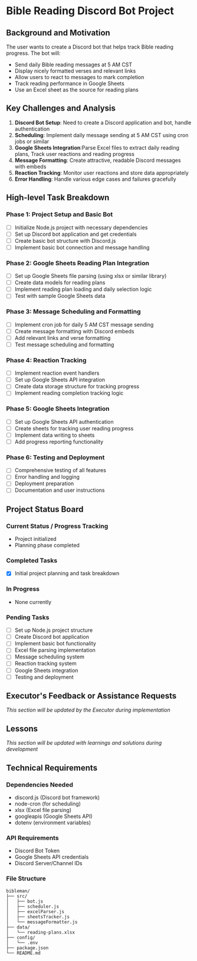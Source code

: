 # Bible Reading Discord Bot Project

## Background and Motivation

The user wants to create a Discord bot that helps track Bible reading progress. The bot will:
- Send daily Bible reading messages at 5 AM CST
- Display nicely formatted verses and relevant links
- Allow users to react to messages to mark completion
- Track reading performance in Google Sheets
- Use an Excel sheet as the source for reading plans

## Key Challenges and Analysis

1. **Discord Bot Setup**: Need to create a Discord application and bot, handle authentication
2. **Scheduling**: Implement daily message sending at 5 AM CST using cron jobs or similar
4. **Google Sheets Integration**:Parse Excel files to extract daily reading plans,  Track user reactions and reading progress
5. **Message Formatting**: Create attractive, readable Discord messages with embeds
6. **Reaction Tracking**: Monitor user reactions and store data appropriately
7. **Error Handling**: Handle various edge cases and failures gracefully

## High-level Task Breakdown

### Phase 1: Project Setup and Basic Bot
- [ ] Initialize Node.js project with necessary dependencies
- [ ] Set up Discord bot application and get credentials
- [ ] Create basic bot structure with Discord.js
- [ ] Implement basic bot connection and message handling

### Phase 2: Google Sheets Reading Plan Integration
- [ ] Set up Google Sheets file parsing (using xlsx or similar library)
- [ ] Create data models for reading plans
- [ ] Implement reading plan loading and daily selection logic
- [ ] Test with sample Google Sheets data

### Phase 3: Message Scheduling and Formatting
- [ ] Implement cron job for daily 5 AM CST message sending
- [ ] Create message formatting with Discord embeds
- [ ] Add relevant links and verse formatting
- [ ] Test message scheduling and formatting

### Phase 4: Reaction Tracking
- [ ] Implement reaction event handlers
- [ ] Set up Google Sheets API integration
- [ ] Create data storage structure for tracking progress
- [ ] Implement reading completion tracking logic

### Phase 5: Google Sheets Integration
- [ ] Set up Google Sheets API authentication
- [ ] Create sheets for tracking user reading progress
- [ ] Implement data writing to sheets
- [ ] Add progress reporting functionality

### Phase 6: Testing and Deployment
- [ ] Comprehensive testing of all features
- [ ] Error handling and logging
- [ ] Deployment preparation
- [ ] Documentation and user instructions

## Project Status Board

### Current Status / Progress Tracking
- Project initialized
- Planning phase completed

### Completed Tasks
- [x] Initial project planning and task breakdown

### In Progress
- None currently

### Pending Tasks
- [ ] Set up Node.js project structure
- [ ] Create Discord bot application
- [ ] Implement basic bot functionality
- [ ] Excel file parsing implementation
- [ ] Message scheduling system
- [ ] Reaction tracking system
- [ ] Google Sheets integration
- [ ] Testing and deployment

## Executor's Feedback or Assistance Requests

*This section will be updated by the Executor during implementation*

## Lessons

*This section will be updated with learnings and solutions during development*

## Technical Requirements

### Dependencies Needed
- discord.js (Discord bot framework)
- node-cron (for scheduling)
- xlsx (Excel file parsing)
- googleapis (Google Sheets API)
- dotenv (environment variables)

### API Requirements
- Discord Bot Token
- Google Sheets API credentials
- Discord Server/Channel IDs

### File Structure
```
bibleman/
├── src/
│   ├── bot.js
│   ├── scheduler.js
│   ├── excelParser.js
│   ├── sheetsTracker.js
│   └── messageFormatter.js
├── data/
│   └── reading-plans.xlsx
├── config/
│   └── .env
├── package.json
└── README.md
```
